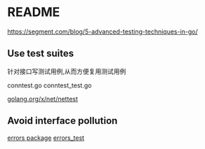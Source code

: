 # README
https://segment.com/blog/5-advanced-testing-techniques-in-go/

## Use test suites
针对接口写测试用例,从而方便复用测试用例

conntest.go
conntest_test.go

[golang.org/x/net/nettest](/home/chengyi/code/github/kata/Language/go/src/golang.org/x/net/nettest/conntest.go)

## Avoid interface pollution
[errors package](https://godoc.org/github.com/pkg/errors)
[errors_test](https://github.com/pkg/errors/blob/master/errors_test.go)
